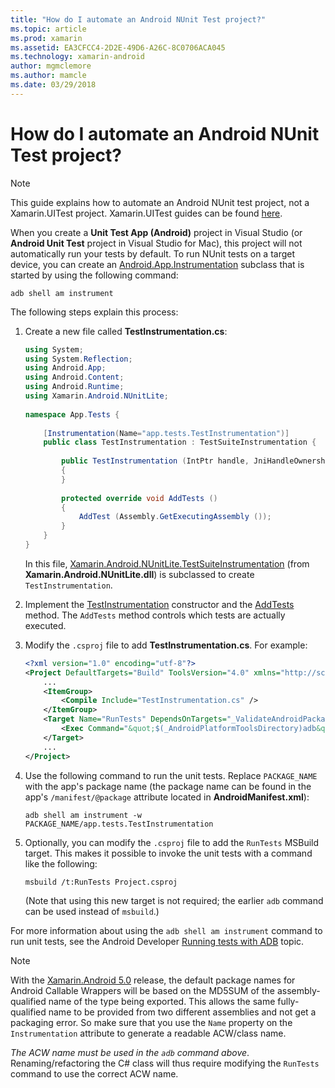 ```yaml
---
title: "How do I automate an Android NUnit Test project?"
ms.topic: article
ms.prod: xamarin
ms.assetid: EA3CFCC4-2D2E-49D6-A26C-8C0706ACA045
ms.technology: xamarin-android
author: mgmclemore
ms.author: mamcle
ms.date: 03/29/2018
---
```


# How do I automate an Android NUnit Test project?

> [!NOTE]
> This guide explains how to automate an Android
NUnit test project, not a Xamarin.UITest project. Xamarin.UITest guides
can be found [here](https://docs.microsoft.com/appcenter/test-cloud/preparing-for-upload/uitest).

When you create a **Unit Test App (Android)** project in Visual Studio
(or **Android Unit Test** project in Visual Studio for Mac), this
project will not automatically run your tests by default.
To run NUnit tests on a target device, you can create an
[Android.App.Instrumentation](https://developer.xamarin.com/api/type/Android.App.Instrumentation/)
subclass that is started by using the following command: 

```shell
adb shell am instrument 
```

The following steps explain this process:

1.  Create a new file called **TestInstrumentation.cs**: 

    ```cs 
    using System;
    using System.Reflection;
    using Android.App;
    using Android.Content;
    using Android.Runtime;
    using Xamarin.Android.NUnitLite;
     
    namespace App.Tests {
     
        [Instrumentation(Name="app.tests.TestInstrumentation")]
        public class TestInstrumentation : TestSuiteInstrumentation {
     
            public TestInstrumentation (IntPtr handle, JniHandleOwnership transfer) : base (handle, transfer)
            {
            }
     
            protected override void AddTests ()
            {
                AddTest (Assembly.GetExecutingAssembly ());
            }
        }
    }
    ```
    In this file, 
    [Xamarin.Android.NUnitLite.TestSuiteInstrumentation](https://developer.xamarin.com/api/type/Xamarin.Android.NUnitLite.TestSuiteInstrumentation/) 
    (from **Xamarin.Android.NUnitLite.dll**) is subclassed to create `TestInstrumentation`.

2.  Implement the [TestInstrumentation](https://developer.xamarin.com/api/constructor/Xamarin.Android.NUnitLite.TestSuiteInstrumentation.TestSuiteInstrumentation/p/System.IntPtr/Android.Runtime.JniHandleOwnership/)
    constructor and the 
    [AddTests](https://developer.xamarin.com/api/member/Xamarin.Android.NUnitLite.TestSuiteInstrumentation.AddTests%28%29) 
    method. The `AddTests` method controls which tests are actually executed.

3.  Modify the `.csproj` file to add **TestInstrumentation.cs**. For example:

    ```xml
    <?xml version="1.0" encoding="utf-8"?>
    <Project DefaultTargets="Build" ToolsVersion="4.0" xmlns="http://schemas.microsoft.com/developer/msbuild/2003">
        ...
        <ItemGroup>
            <Compile Include="TestInstrumentation.cs" />
        </ItemGroup>
        <Target Name="RunTests" DependsOnTargets="_ValidateAndroidPackageProperties">
            <Exec Command="&quot;$(_AndroidPlatformToolsDirectory)adb&quot; $(AdbTarget) $(AdbOptions) shell am instrument -w $(_AndroidPackage)/app.tests.TestInstrumentation" />
        </Target>
        ...
    </Project>
    ```

3.  Use the following command to run the unit tests. Replace
    `PACKAGE_NAME` with the app's package name (the package name can be
    found in the app's `/manifest/@package` attribute located 
    in **AndroidManifest.xml**):

    ```shell
    adb shell am instrument -w PACKAGE_NAME/app.tests.TestInstrumentation
    ```

4.  Optionally, you can modify the `.csproj` file to add the `RunTests`
    MSBuild target. This makes it possible to invoke the unit tests
    with a command like the following:

    ```shell
    msbuild /t:RunTests Project.csproj
    ```
    (Note that using this new target is not required; the earlier `adb` command
    can be used instead of `msbuild`.)

For more information about using the `adb shell am instrument` command
to run unit tests, see the Android Developer
[Running tests with ADB](https://developer.android.com/studio/test/command-line.html#RunTestsDevice)
topic.


> [!NOTE]
> With the
[Xamarin.Android 5.0](https://developer.xamarin.com/releases/android/xamarin.android_5/xamarin.android_5.1/#Android_Callable_Wrapper_Naming)
release, the default package names for Android Callable Wrappers will
be based on the MD5SUM of the assembly-qualified name of the type being
exported. This allows the same fully-qualified name to be provided from
two different assemblies and not get a packaging error. So make sure
that you use the `Name` property on the `Instrumentation` attribute
to generate a readable ACW/class name.

_The ACW name must be used in the `adb` command above_.
Renaming/refactoring the C# class will thus require modifying the
`RunTests` command to use the correct ACW name.

